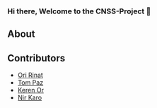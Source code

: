 ### Hi there, Welcome to the CNSS-Project 👋


## About

## Contributors

- [Ori Rinat](https://github.com/oririnat)
- [Tom Paz](https://github.com/tomp332) 
- [Keren Or](https://github.com/keren-or-b)
- [Nir Karo](https://github.com/NirKaro)
